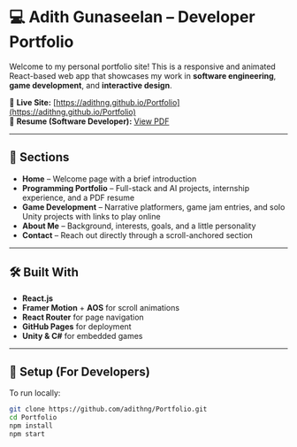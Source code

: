 # 💻 Adith Gunaseelan – Developer Portfolio

Welcome to my personal portfolio site! This is a responsive and animated React-based web app that showcases my work in **software engineering**, **game development**, and **interactive design**.

🚀 **Live Site:** [https://adithng.github.io/Portfolio](https://adithng.github.io/Portfolio)  
📄 **Resume (Software Developer):** [View PDF](https://adithng.github.io/Portfolio/Adith_Gunaseelan_Resume.pdf)

---

## 📁 Sections

- **Home** – Welcome page with a brief introduction
- **Programming Portfolio** – Full-stack and AI projects, internship experience, and a PDF resume
- **Game Development** – Narrative platformers, game jam entries, and solo Unity projects with links to play online
- **About Me** – Background, interests, goals, and a little personality
- **Contact** – Reach out directly through a scroll-anchored section

---

## 🛠️ Built With

- **React.js**
- **Framer Motion** + **AOS** for scroll animations
- **React Router** for page navigation
- **GitHub Pages** for deployment
- **Unity & C#** for embedded games

---

## 🔧 Setup (For Developers)

To run locally:

```bash
git clone https://github.com/adithng/Portfolio.git
cd Portfolio
npm install
npm start
```
